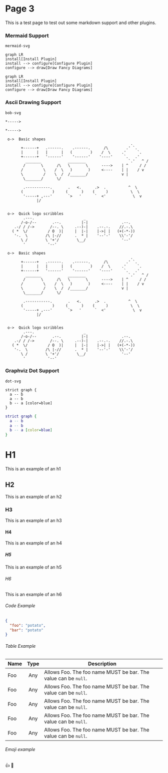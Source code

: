 # Page 3

This is a test page to test out some markdown support and other plugins.


### Mermaid Support

`mermaid-svg`

```mermaid-svg
graph LR
install[Install Plugin]
install --> configure[Configure Plugin]
configure --> draw[Draw Fancy Diagrams]
```

```mermaid
graph LR
install[Install Plugin]
install --> configure[Configure Plugin]
configure --> draw[Draw Fancy Diagrams]
```

### Ascii Drawing Support

`bob-svg`

```bob-svg
*----->
```

```bob
*----->
```

```bob-svg
 o->  Basic shapes
                                                        .
       +------+   .------.    .------.      /\        .' `.
       |      |   |      |   (        )    /  \     .'     `.
       +------+   '------'    '------'    '----'     `.   .'
         _______            ________                   `.'   ^ /
        /       \      /\   \       \      ---->    | ^     / /
       /         \    /  \   )       )     <----    | |    / v
       \         /    \  /  /_______/               v |
        \_______/      \/

        .-----------.       .   <.      .>  .          ^  \
       (             )     (      )    (     )          \  \
        '-----+ ,---'       `>   '      `  <'            \  v
              |/


 o->  Quick logo scribbles
        .---.                      _
       /-o-/--       .--.         |-|               .--.
    .-/ / /->       /--. \     .--)-|    .--.-.    //.-.\
   ( *  \/         / O  )|     |  |-|    |->| |   (+(-*-))
    '-.  \        /\ |-//      .  * |    '--'-'    \\'-'/
       \ /        \ '+'/        \__/                '--'
        '          '--'

```

```bob
 o->  Basic shapes
                                                        .
       +------+   .------.    .------.      /\        .' `.
       |      |   |      |   (        )    /  \     .'     `.
       +------+   '------'    '------'    '----'     `.   .'
         _______            ________                   `.'   ^ /
        /       \      /\   \       \      ---->    | ^     / /
       /         \    /  \   )       )     <----    | |    / v
       \         /    \  /  /_______/               v |
        \_______/      \/

        .-----------.       .   <.      .>  .          ^  \
       (             )     (      )    (     )          \  \
        '-----+ ,---'       `>   '      `  <'            \  v
              |/


 o->  Quick logo scribbles
        .---.                      _
       /-o-/--       .--.         |-|               .--.
    .-/ / /->       /--. \     .--)-|    .--.-.    //.-.\
   ( *  \/         / O  )|     |  |-|    |->| |   (+(-*-))
    '-.  \        /\ |-//      .  * |    '--'-'    \\'-'/
       \ /        \ '+'/        \__/                '--'
        '          '--'

```

### Graphviz Dot Support

`dot-svg`

```dot-svg
strict graph {
  a -- b
  a -- b
  b -- a [color=blue]
}
```

```dot
strict graph {
  a -- b
  a -- b
  b -- a [color=blue]
}
```

# H1
This is an example of an h1

## H2
This is an example of an h2

### H3
This is an example of an h3

#### H4
This is an example of an h4

##### H5
This is an example of an h5

###### H6
This is an example of an h6

###### Code Example

```json
{
  "foo": "potato",
  "bar": "potato"
}
```

###### Table Example

Name | Type | Description
---|:---:|---
Foo | Any | Allows Foo. The foo name MUST be bar. The value can be `null`.
Foo | Any | Allows Foo. The foo name MUST be bar. The value can be `null`.
Foo | Any | Allows Foo. The foo name MUST be bar. The value can be `null`.
Foo | Any | Allows Foo. The foo name MUST be bar. The value can be `null`.
Foo | Any | Allows Foo. The foo name MUST be bar. The value can be `null`.

###### Emoji example

:+1: :dog:
